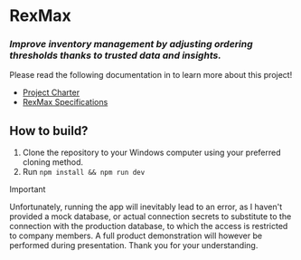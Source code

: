 # RexMax
### *Improve inventory management by adjusting ordering thresholds thanks to trusted data and insights.*

Please read the following documentation in to learn more about this project!
- [Project Charter](https://github.com/mathiskakal/moonshot/blob/4c0d15d1f57055739b8938ce3dd76de7baa3455a/documents/project-charter.md)
- [RexMax Specifications](https://github.com/mathiskakal/moonshot/blob/master/documents/rexmax-specifications.md)

## How to build?

1. Clone the repository to your Windows computer using your preferred cloning method.
2. Run `npm install && npm run dev`

> [!IMPORTANT]
> Unfortunately, running the app will inevitably lead to an error, as I haven't provided a mock database, or actual connection secrets to substitute to the connection with the production database, to which the access is restricted to company members. A full product demonstration will however be performed during presentation. Thank you for your understanding.
